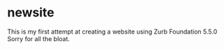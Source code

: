 # newsite
This is my first attempt at creating a website using Zurb Foundation 5.5.0
Sorry for all the bloat.
